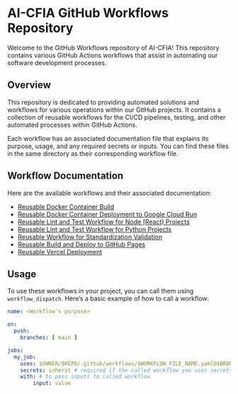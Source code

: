 # AI-CFIA GitHub Workflows Repository

Welcome to the GitHub Workflows repository of AI-CFIA! This repository contains various GitHub Actions workflows that assist in automating our software development processes.

## Overview

This repository is dedicated to providing automated solutions and workflows for various operations within our GitHub projects. It contains a collection of reusable workflows for the CI/CD pipelines, testing, and other automated processes within GitHub Actions.

Each workflow has an associated documentation file that explains its purpose, usage, and any required secrets or inputs. You can find these files in the same directory as their corresponding workflow file.

## Workflow Documentation

Here are the available workflows and their associated documentation:

- [Reusable Docker Container
  Build](.github/workflows/workflow-build-container.md)
- [Reusable Docker Container Deployment to Google Cloud Run](.github/workflows/workflow-deploy-gcp.md)
- [Reusable Lint and Test Workflow for Node (React) Projects](.github/workflows/workflow-lint-test-node.md)
- [Reusable Lint and Test Workflow for Python Projects](.github/workflows/workflow-lint-test-python.md)
- [Reusable Workflow for Standardization Validation](.github/workflows/workflow-repo-standards-validation.md)
- [Reusable Build and Deploy to GitHub Pages](.github/workflows/workflow-gh-pages-deployment.md)
- [Reusable Vercel Deployment](.github/workflows/workflow-vercel-deployment.md)

## Usage

To use these workflows in your project, you can call them using `workflow_dispatch`. Here’s a basic example of how to call a workflow:

```yaml
name: <Workflow's purpose>

on:
  push:
    branches: [ main ]

jobs:
  my_job:
    uses: $OWNER/$REPO/.github/workflows/$WORKFLOW_FILE_NAME.yaml@$BRANCH
    secrets: inherit # required if the called workflow you uses secrets
    with: # to pass inputs to called workflow
        input: value
